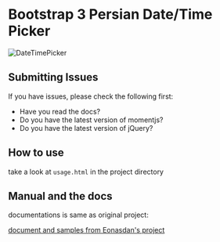 # Bootstrap 3 Persian Date/Time Picker

![DateTimePicker](http://parhood.com/usage.png)

## Submitting Issues
If you have issues, please check the following first:
- Have you read the docs?
- Do you have the latest version of momentjs?
- Do you have the latest version of jQuery?

## How to use
take a look at `usage.html` in the project directory

## Manual and the docs
documentations is same as original project:

[document and samples from Eonasdan's project](http://jsfiddle.net/Eonasdan/0Ltv25o8/)
